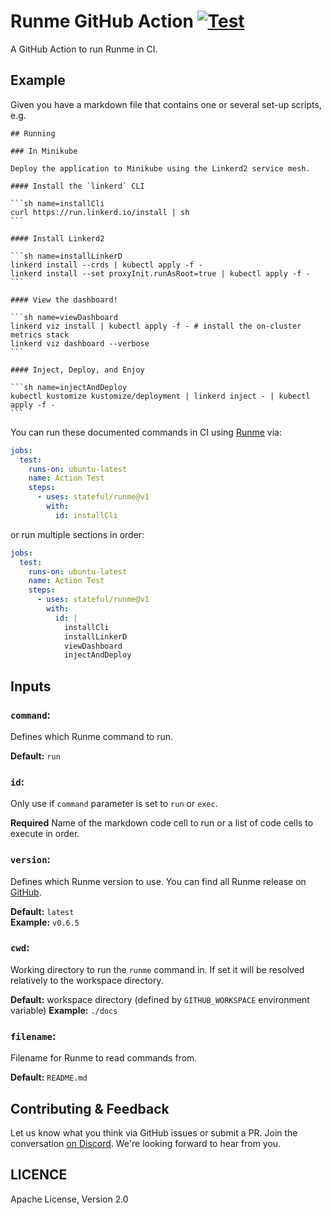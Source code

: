 # Runme GitHub Action [![Test](https://github.com/stateful/runme-action/actions/workflows/test.yml/badge.svg)](https://github.com/stateful/runme-action/actions/workflows/test.yml)

A GitHub Action to run Runme in CI.

## Example

Given you have a markdown file that contains one or several set-up scripts, e.g.

    ## Running

    ### In Minikube

    Deploy the application to Minikube using the Linkerd2 service mesh.

    #### Install the `linkerd` CLI

    ```sh name=installCli
    curl https://run.linkerd.io/install | sh
    ```

    #### Install Linkerd2

    ```sh name=installLinkerD
    linkerd install --crds | kubectl apply -f -
    linkerd install --set proxyInit.runAsRoot=true | kubectl apply -f -
    ```

    #### View the dashboard!

    ```sh name=viewDashboard
    linkerd viz install | kubectl apply -f - # install the on-cluster metrics stack
    linkerd viz dashboard --verbose
    ```

    #### Inject, Deploy, and Enjoy

    ```sh name=injectAndDeploy
    kubectl kustomize kustomize/deployment | linkerd inject - | kubectl apply -f -
    ```

You can run these documented commands in CI using [Runme](https://runme.dev) via:

```yaml
jobs:
  test:
    runs-on: ubuntu-latest
    name: Action Test
    steps:
      - uses: stateful/runme@v1
        with:
          id: installCli
```

or run multiple sections in order:

```yaml
jobs:
  test:
    runs-on: ubuntu-latest
    name: Action Test
    steps:
      - uses: stateful/runme@v1
        with:
          id: |
            installCli
            installLinkerD
            viewDashboard
            injectAndDeploy
```

## Inputs

### `command`:

Defines which Runme command to run.

**Default:** `run`

### `id`:

Only use if `command` parameter is set to `run` or `exec`.

**Required** Name of the markdown code cell to run or a list of code cells to execute in order.

### `version`:

Defines which Runme version to use. You can find all Runme release on [GitHub](https://github.com/stateful/runme/releases).

**Default:** `latest`<br />
**Example:** `v0.6.5`

### `cwd`:

Working directory to run the `runme` command in. If set it will be resolved relatively to the workspace directory.

**Default:** workspace directory (defined by `GITHUB_WORKSPACE` environment variable)
**Example:** `./docs`

### `filename`:

Filename for Runme to read commands from.

**Default:** `README.md`

## Contributing & Feedback

Let us know what you think via GitHub issues or submit a PR. Join the conversation [on Discord](https://discord.gg/MFtwcSvJsk). We're looking forward to hear from you.

## LICENCE

Apache License, Version 2.0
